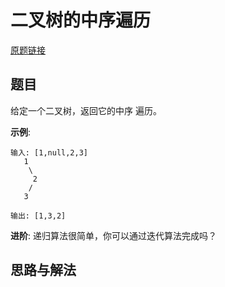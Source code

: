 # 二叉树的中序遍历

[原题链接]()

## 题目

给定一个二叉树，返回它的中序 遍历。

**示例**:

```
输入: [1,null,2,3]
   1
    \
     2
    /
   3

输出: [1,3,2]
```
**进阶**: 递归算法很简单，你可以通过迭代算法完成吗？

## 思路与解法
